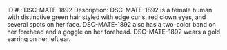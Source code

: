 ID # : DSC-MATE-1892
Description: DSC-MATE-1892 is a female human with distinctive green hair styled with edge curls, red clown eyes, and several spots on her face. DSC-MATE-1892 also has a two-color band on her forehead and a goggle on her forehead. DSC-MATE-1892 wears a gold earring on her left ear.